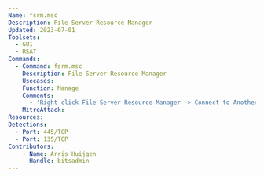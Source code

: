 ```yaml
---
Name: fsrm.msc
Description: File Server Resource Manager
Updated: 2023-07-01
Toolsets:
  - GUI
  - RSAT
Commands:
  - Command: fsrm.msc
    Description: File Server Resource Manager
    Usecases:
    Function: Manage
    Comments:
      - 'Right click File Server Resource Manager -> Connect to Another Computer -> Another computer: `DC1.ad.bitsadmin.com`'
    MitreAttack:
Resources:
Detections:
  - Port: 445/TCP
  - Port: 135/TCP
Contributors:
    - Name: Arris Huijgen
      Handle: bitsadmin
---
```

